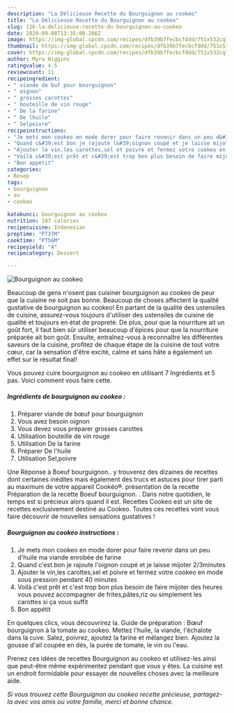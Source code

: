 ```yaml
---
description: "La Délicieuse Recette du Bourguignon au cookeo"
title: "La Délicieuse Recette du Bourguignon au cookeo"
slug: 126-la-delicieuse-recette-du-bourguignon-au-cookeo
date: 2020-09-08T13:35:00.206Z
image: https://img-global.cpcdn.com/recipes/dfb39b7fecbcfddd/751x532cq70/bourguignon-au-cookeo-photo-principale-de-la-recette.jpg
thumbnail: https://img-global.cpcdn.com/recipes/dfb39b7fecbcfddd/751x532cq70/bourguignon-au-cookeo-photo-principale-de-la-recette.jpg
cover: https://img-global.cpcdn.com/recipes/dfb39b7fecbcfddd/751x532cq70/bourguignon-au-cookeo-photo-principale-de-la-recette.jpg
author: Myra Higgins
ratingvalue: 4.5
reviewcount: 11
recipeingredient:
- " viande de buf pour bourguignon"
- " oignon"
- " grosses carottes"
- " bouteille de vin rouge"
- " De la farine"
- " De lhuile"
- " Selpoivre"
recipeinstructions:
- "Je mets mon cookeo en mode dorer pour faire revenir dans un peu d&#39;huile ma viande enrobée de farine"
- "Quand c&#39;est bon je rajoute l&#39;oignon coupé et je laisse mijoter 2/3minutes"
- "Ajouter le vin,les carottes,sel et poivre et fermez votre cookeo en mode sous pression pendant 40 minutes"
- "Voilà c&#39;est prêt et c&#39;est trop bon plus besoin de faire mijoter des heures vous pouvez accompagner de frites,pâtes,riz ou simplement les carottes si ça vous suffit"
- "Bon appétit"
categories:
- Resep
tags:
- bourguignon
- au
- cookeo

katakunci: bourguignon au cookeo 
nutrition: 187 calories
recipecuisine: Indonesian
preptime: "PT37M"
cooktime: "PT56M"
recipeyield: "4"
recipecategory: Dessert

---
```



![Bourguignon au cookeo](https://img-global.cpcdn.com/recipes/dfb39b7fecbcfddd/751x532cq70/bourguignon-au-cookeo-photo-principale-de-la-recette.jpg)

Beaucoup de gens n'osent pas cuisiner bourguignon au cookeo de peur que la cuisine ne soit pas bonne. Beaucoup de choses affectent la qualité gustative de bourguignon au cookeo! En partant de la qualité des ustensiles de cuisine, assurez-vous toujours d'utiliser des ustensiles de cuisine de qualité et toujours en état de propreté. De plus, pour que la nourriture ait un goût fort, il faut bien sûr utiliser beaucoup d'épices pour que la nourriture préparée ait bon goût. Ensuite, entraînez-vous à reconnaître les différentes saveurs de la cuisine, profitez de chaque étape de la cuisine de tout votre cœur, car la sensation d'être excité, calme et sans hâte a également un effet sur le résultat final!

<!--inarticleads1-->

Vous pouvez cuire bourguignon au cookeo en utilisant 7 Ingrédients et 5 pas. Voici comment vous faire cette.

##### Ingrédients de bourguignon au cookeo :

1. Préparer  viande de bœuf pour bourguignon
1. Vous avez besoin  oignon
1. Vous devez vous préparer  grosses carottes
1. Utilisation  bouteille de vin rouge
1. Utilisation  De la farine
1. Préparer  De l&#39;huile
1. Utilisation  Sel,poivre


Une Réponse à Boeuf bourguignon.. y trouverez des dizaines de recettes dont certaines inédites mais également des trucs et astuces pour tirer parti au maximum de votre appareil Cookéo®. présentation de la recette Préparation de la recette Boeuf bourguignon. . Dans notre quotidien, le temps est si précieux alors quand il est. Recettes Cookeo est un site de recettes exclusivement destiné au Cookeo. Toutes ces recettes vont vous faire découvrir de nouvelles sensations gustatives ! 

<!--inarticleads2-->

##### Bourguignon au cookeo instructions :

1. Je mets mon cookeo en mode dorer pour faire revenir dans un peu d&#39;huile ma viande enrobée de farine
1. Quand c&#39;est bon je rajoute l&#39;oignon coupé et je laisse mijoter 2/3minutes
1. Ajouter le vin,les carottes,sel et poivre et fermez votre cookeo en mode sous pression pendant 40 minutes
1. Voilà c&#39;est prêt et c&#39;est trop bon plus besoin de faire mijoter des heures vous pouvez accompagner de frites,pâtes,riz ou simplement les carottes si ça vous suffit
1. Bon appétit


En quelques clics, vous découvrirez la. Guide de préparation : Bœuf bourguignon à la tomate au cookeo. Mettez l&#39;huile, la viande, l&#39;échalote dans la cuve. Salez, poivrez, ajoutez la farine et mélangez bien. Ajoutez la gousse d&#39;ail coupée en dés, la purée de tomate, le vin ou l&#39;eau. 

<!--inarticleads1-->

<p>
Prenez ces idées de recettes Bourguignon au cookeo et utilisez-les ainsi que peut-être même expérimentez pendant que vous y êtes. La cuisine est un endroit formidable pour essayer de nouvelles choses avec la meilleure aide.
</p>

<p>
<i>Si vous trouvez cette Bourguignon au cookeo recette précieuse, partagez-la avec vos amis ou votre famille, merci et bonne chance.</i>
</p>
